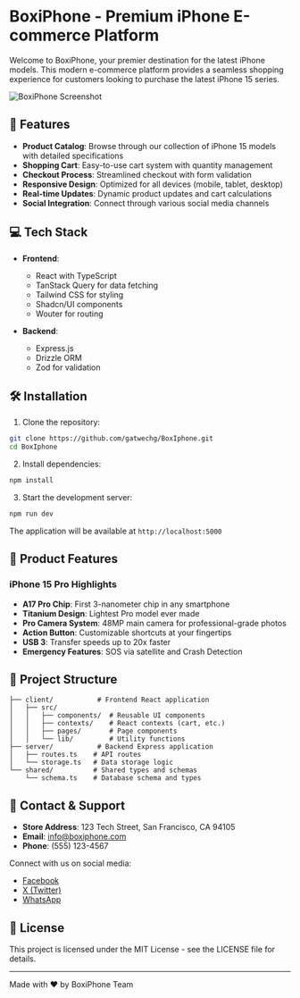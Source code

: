 # BoxiPhone - Premium iPhone E-commerce Platform

Welcome to BoxiPhone, your premier destination for the latest iPhone models. This modern e-commerce platform provides a seamless shopping experience for customers looking to purchase the latest iPhone 15 series.

![BoxiPhone Screenshot](https://images.unsplash.com/photo-1616410011236-7a42121dd981)

## 🚀 Features

- **Product Catalog**: Browse through our collection of iPhone 15 models with detailed specifications
- **Shopping Cart**: Easy-to-use cart system with quantity management
- **Checkout Process**: Streamlined checkout with form validation
- **Responsive Design**: Optimized for all devices (mobile, tablet, desktop)
- **Real-time Updates**: Dynamic product updates and cart calculations
- **Social Integration**: Connect through various social media channels

## 💻 Tech Stack

- **Frontend**:
  - React with TypeScript
  - TanStack Query for data fetching
  - Tailwind CSS for styling
  - Shadcn/UI components
  - Wouter for routing

- **Backend**:
  - Express.js
  - Drizzle ORM
  - Zod for validation

## 🛠️ Installation

1. Clone the repository:
```bash
git clone https://github.com/gatwechg/BoxIphone.git
cd BoxIphone
```

2. Install dependencies:
```bash
npm install
```

3. Start the development server:
```bash
npm run dev
```

The application will be available at `http://localhost:5000`

## 📱 Product Features

### iPhone 15 Pro Highlights

- **A17 Pro Chip**: First 3-nanometer chip in any smartphone
- **Titanium Design**: Lightest Pro model ever made
- **Pro Camera System**: 48MP main camera for professional-grade photos
- **Action Button**: Customizable shortcuts at your fingertips
- **USB 3**: Transfer speeds up to 20x faster
- **Emergency Features**: SOS via satellite and Crash Detection

## 🔄 Project Structure

```
├── client/           # Frontend React application
│   ├── src/
│   │   ├── components/  # Reusable UI components
│   │   ├── contexts/    # React contexts (cart, etc.)
│   │   ├── pages/       # Page components
│   │   └── lib/         # Utility functions
├── server/           # Backend Express application
│   ├── routes.ts    # API routes
│   └── storage.ts   # Data storage logic
└── shared/          # Shared types and schemas
    └── schema.ts    # Database schema and types
```

## 🤝 Contact & Support

- **Store Address**: 123 Tech Street, San Francisco, CA 94105
- **Email**: info@boxiphone.com
- **Phone**: (555) 123-4567

Connect with us on social media:
- [Facebook](https://facebook.com/boxiphone)
- [X (Twitter)](https://x.com/boxiphone)
- [WhatsApp](https://wa.me/1234567890)

## 📝 License

This project is licensed under the MIT License - see the LICENSE file for details.

---

Made with ❤️ by BoxiPhone Team
